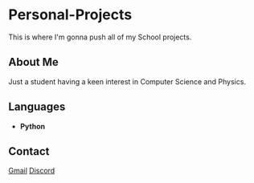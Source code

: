 # Personal-Projects
This is where I'm gonna push all of my School projects.
## About Me
Just a student having a keen interest in Computer Science and Physics.
## Languages
- **Python**
## Contact
[Gmail](anshumankhatri14@gmail.com)                [Discord](https://discord.com/channels/@me/713643481834455061/)
